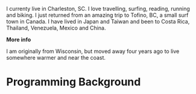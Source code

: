 I currenty live in Charleston, SC. I love travelling, surfing, reading, running and biking. I just returned from an amazing trip to Tofino, BC, a small surf town in Canada. I have lived in Japan and Taiwan and been to Costa Rica, Thailand, Venezuela, Mexico and China.

**More info**

I am originally from Wisconsin, but moved away four years ago to live somewhere warmer and near the coast.

<h1>Programming Background</h1>
